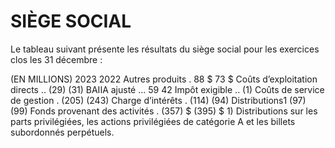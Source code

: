 # SIÈGE SOCIAL  

Le tableau suivant présente les résultats du siège social pour les exercices clos les 31 décembre :  

(EN MILLIONS) 2023 2022 Autres produits . 88 \$ 73 \$ Coûts d’exploitation directs .. (29) (31) BAIIA ajusté ... 59 42 Impôt exigible .. (1) Coûts de service de gestion . (205) (243) Charge d’intérêts . (114) (94) Distributions1 (97) (99) Fonds provenant des activités . (357) \$ (395) \$ 1) Distributions sur les parts privilégiées, les actions privilégiées de catégorie A et les billets subordonnés perpétuels.  